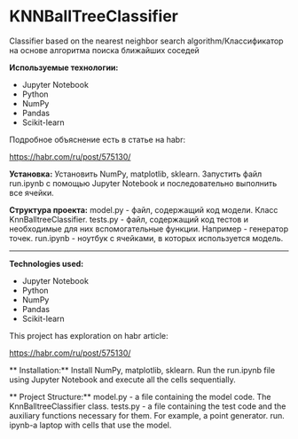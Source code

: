 # KNNBallTreeClassifier
Classifier based on the nearest neighbor search algorithm/Классификатор на основе алгоритма поиска ближайших соседей

**Используемые технологии:**
* Jupyter Notebook
* Python
* NumPy
* Pandas
* Scikit-learn

Подробное объяснение есть в статье на habr:

https://habr.com/ru/post/575130/

**Установка:**
Установить NumPy, matplotlib, sklearn.
Запустить файл run.ipynb с помощью Jupyter Notebook и последовательно выполнить все ячейки.

**Структура проекта:**
model.py - файл, содержащий код модели. Класс KnnBalltreeClassifier.
tests.py - файл, содержащий код тестов и необходимые для них вспомогательные функции. Например - генератор точек.
run.ipynb - ноутбук с ячейками, в которых используется модель.

-----------------------------------------------------------------

**Technologies used:**
* Jupyter Notebook
* Python
* NumPy
* Pandas
* Scikit-learn

This project has exploration on habr article:

https://habr.com/ru/post/575130/

** Installation:**
Install NumPy, matplotlib, sklearn.
Run the run.ipynb file using Jupyter Notebook and execute all the cells sequentially.

** Project Structure:**
model.py - a file containing the model code. The KnnBalltreeClassifier class.
tests.py - a file containing the test code and the auxiliary functions necessary for them. For example, a point generator.
run. ipynb-a laptop with cells that use the model.
